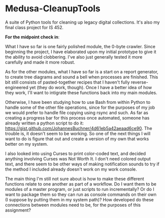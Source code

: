 # Medusa-CleanupTools

A suite of Python tools for cleaning up legacy digital collections. It's also my final class project for IS 452.

**For the midpoint check in**:

What I have so far is one fairly polished module, the 0-byte crawler. Since beginning the project, I have elaborated upon my initial prototype to give it the ability to avoid clobbering. I've also just generally tested it more carefully and made it more robust.

As for the other modules, what I have so far is a start on a report generator, to create tree diagrams and sound a bell when processes are finished. This bit still consists of pasted-together recipes that I haven't fully reverse-engineered yet (they do work, though). Once I have a better idea of how they work, I'll want to intigrate these functions back into my main modules.

Otherwise, I have been studying how to use Bash from within Python to handle some of the other file operations, since for the purposes of my job we would prefer to handle file copying using rsync and such. As far as creating a progress bar for this process once automated, someone has already written a python script to do it: https://gist.github.com/JohannesBuchner/4d61eb5a42aeaad6ce90. The trouble is, it doesn't seem to be working. So one of the next things I will want to do is figure that out and create a version of my own that works better on my system.

I also looked into using Curses to print color-coded text, and decided anything involving Curses was Not Worth It. I don't need colored output text, and there seem to be other ways of making notification sounds to try if the method I included already doesn't work on my work console.

The main thing I'm still not sure about is how to make these different functions relate to one another as part of a workflow. Do I want them to be modules of a master program, or just scripts to run incrementally? Or do I want to package them so they can run as console commands on their own (I suppose by putting them in my system path)? How developed do these connections between modules need to be, for the purposes of this assignment?
